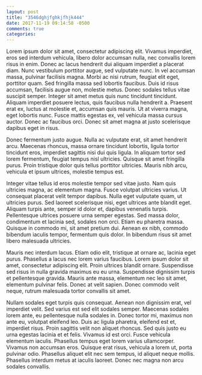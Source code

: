 ```yaml
---
layout: post
title: "3546dghjfghkjfhjk444"
date: 2017-11-19 09:14:58 -0500
comments: true
categories: 
---
```

Lorem ipsum dolor sit amet, consectetur adipiscing elit. Vivamus imperdiet, eros sed interdum vehicula, libero dolor accumsan nulla, nec convallis lorem risus in enim. Donec ac lacus hendrerit dui aliquam imperdiet a placerat diam. Nunc vestibulum porttitor augue, sed vulputate nunc. In vel accumsan massa, pulvinar facilisis magna. Morbi ac nisi rutrum, feugiat elit eget, porttitor quam. Sed fringilla massa sed lobortis faucibus. Duis id risus accumsan, facilisis augue non, molestie metus. Donec sodales tellus vitae suscipit semper. Integer sit amet metus quis nunc tincidunt tincidunt. Aliquam imperdiet posuere lectus, quis faucibus nulla hendrerit a. Praesent erat ex, luctus at molestie et, accumsan quis mauris. Ut at viverra magna, eget lobortis nunc. Fusce mattis egestas ex, vel vehicula massa cursus auctor. Donec ac faucibus orci. Donec sit amet magna at justo scelerisque dapibus eget in risus.

Donec fermentum justo augue. Nulla ac vulputate erat, sit amet hendrerit arcu. Maecenas rhoncus, massa ornare tincidunt lobortis, ligula tortor tincidunt eros, imperdiet sagittis nisi dui quis ligula. In aliquam tortor sed lorem fermentum, feugiat tempus nisl ultricies. Quisque sit amet fringilla purus. Proin tristique dolor quis tellus porttitor ultricies. Mauris nibh arcu, vehicula et ipsum ultrices, molestie tempus est.

Integer vitae tellus id eros molestie tempor sed vitae justo. Nam quis ultricies magna, ac elementum magna. Fusce volutpat ultricies varius. Ut consequat placerat velit tempor dapibus. Nulla eget vulputate quam, ut ultricies purus. Sed laoreet scelerisque nisi, eget ultrices ante blandit eget. Aliquam turpis ante, semper id dolor et, dapibus venenatis turpis. Pellentesque ultrices posuere urna semper egestas. Sed massa dolor, condimentum et lacinia sed, sodales non orci. Etiam eu pharetra massa. Quisque in commodo mi, sit amet pretium dui. Aenean ex nibh, commodo bibendum iaculis tempor, fermentum quis dolor. In bibendum risus sit amet libero malesuada ultricies.

Mauris nec interdum lacus. Etiam odio elit, tristique at ornare ac, lacinia eget purus. Phasellus a lacus nec lorem varius faucibus. Lorem ipsum dolor sit amet, consectetur adipiscing elit. Proin ultrices blandit ornare. Suspendisse sed risus in nulla gravida maximus eu eu urna. Suspendisse dignissim turpis et pellentesque gravida. Mauris ante massa, elementum nec leo sit amet, elementum pulvinar felis. Donec at velit sapien. Donec commodo velit neque, rutrum malesuada tortor convallis sit amet.

Nullam sodales eget turpis quis consequat. Aenean non dignissim erat, vel imperdiet velit. Sed varius est sed elit sodales semper. Maecenas sodales lorem ante, eu pellentesque nulla sodales in. Donec tortor mi, maximus non ante eu, volutpat eleifend leo. Duis ac ligula pharetra, eleifend est et, imperdiet risus. Proin sagittis velit non aliquet rhoncus. Sed quis justo eu urna egestas lacinia et et felis. Vivamus id est orci. Fusce vehicula elementum iaculis. Phasellus tempus eget lorem varius ullamcorper. Vivamus non accumsan eros. Quisque erat risus, vehicula a lorem ut, porta pulvinar odio. Phasellus aliquet elit nec sem tempus, id aliquet neque mollis. Phasellus interdum metus at iaculis laoreet. Donec nec magna non arcu sodales convallis.